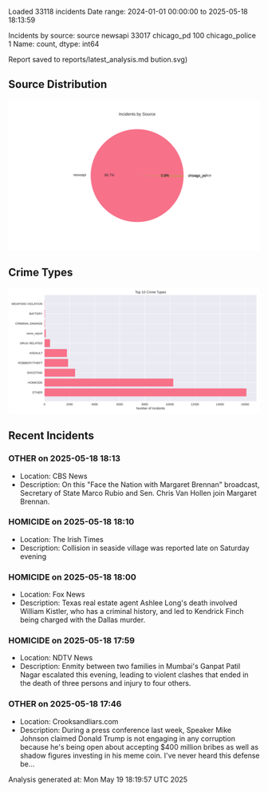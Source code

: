 
Loaded 33118 incidents
Date range: 2024-01-01 00:00:00 to 2025-05-18 18:13:59

Incidents by source:
source
newsapi           33017
chicago_pd          100
chicago_police        1
Name: count, dtype: int64

Report saved to reports/latest_analysis.md
bution.svg)

## Source Distribution
![Source Distribution](images/source_distribution.svg)

## Crime Types
![Crime Types](images/crime_types.svg)

## Recent Incidents

### OTHER on 2025-05-18 18:13
- Location: CBS News
- Description: On this "Face the Nation with Margaret Brennan" broadcast, Secretary of State Marco Rubio and Sen. Chris Van Hollen join Margaret Brennan.


### HOMICIDE on 2025-05-18 18:10
- Location: The Irish Times
- Description: Collision in seaside village was reported late on Saturday evening


### HOMICIDE on 2025-05-18 18:00
- Location: Fox News
- Description: Texas real estate agent Ashlee Long's death involved William Kistler, who has a criminal history, and led to Kendrick Finch being charged with the Dallas murder.


### HOMICIDE on 2025-05-18 17:59
- Location: NDTV News
- Description: Enmity between two families in Mumbai&#039;s Ganpat Patil Nagar escalated this evening, leading to violent clashes that ended in the death of three persons and injury to four others.


### OTHER on 2025-05-18 17:46
- Location: Crooksandliars.com
- Description: During a press conference last week, Speaker Mike Johnson claimed Donald Trump is not engaging in any corruption because he's being open about accepting $400 million bribes as well as shadow figures investing in his meme coin.
I've never heard this defense be…

Analysis generated at: Mon May 19 18:19:57 UTC 2025
